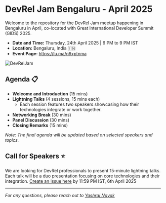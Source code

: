 # DevRel Jam Bengaluru - April 2025

Welcome to the repository for the DevRel Jam meetup happening in Bengaluru in April, co-located with Great International Developer Summit (GIDS) 2025.

- **Date and Time:** Thursday, 24th April 2025 | 6 PM to 9 PM IST
- **Location:** Bengaluru, India 🇮🇳
- **Event Page:** https://lu.ma/n9xptnma

![DevRelJam](https://github.com/user-attachments/assets/46e59fc5-22ac-4a52-a7bb-fcb0e33e6f07)

## Agenda 📋

- **Welcome and Introduction** (15 mins)
- **Lightning Talks** (4 sessions, 15 mins each)
  - Each session features two speakers showcasing how their technologies integrate or work together.
- **Networking Break** (30 mins)
- **Panel Discussion** (30 mins)
- **Closing Remarks** (15 mins)

*Note: The final agenda will be updated based on selected speakers and topics.*

## Call for Speakers ⭐️

We are looking for DevRel professionals to present 15-minute lightning talks. Each talk will be a duo presentation focusing on core technologies and their integration. [Create an Issue here](https://github.com/devreljam/Call-For-Speakers/issues/new?template=call_for_speakers.yml) by 11:59 PM IST, 6th April 2025

---

*For any questions, please reach out to [Yashraj Nayak](https://www.linkedin.com/in/yashrajnayak/)*
